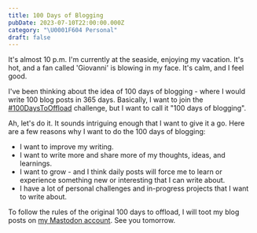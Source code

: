 ```yaml
---
title: 100 Days of Blogging
pubDate: 2023-07-10T22:00:00.000Z
category: "\U0001F604 Personal"
draft: false
---
```


It's almost 10 p.m. I'm currently at the seaside, enjoying my vacation. It's hot, and a fan called 'Giovanni' is blowing in my face. It's calm, and I feel good.

I've been thinking about the idea of 100 days of blogging - where I would write 100 blog posts in 365 days. Basically, I want to join the [#100DaysToOffload](https://100daystooffload.com) challenge, but I want to call it "100 days of blogging".

Ah, let's do it. It sounds intriguing enough that I want to give it a go. Here are a few reasons why I want to do the 100 days of blogging:

* I want to improve my writing.
* I want to write more and share more of my thoughts, ideas, and learnings.
* I want to grow - and I think daily posts will force me to learn or experience something new or interesting that I can write about.
* I have a lot of personal challenges and in-progress projects that I want to write about.

To follow the rules of the original 100 days to offload, I will toot my blog posts on [my Mastodon account](https://toot.io/@zan). See you tomorrow.
